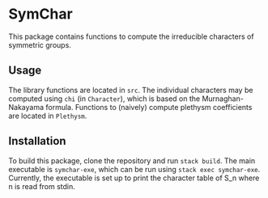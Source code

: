 # SymChar

This package contains functions to compute the irreducible characters of symmetric groups.

## Usage

The library functions are located in `src`. The individual characters may be computed using `chi` (in `Character`), which is based on the Murnaghan-Nakayama formula. Functions to (naively) compute plethysm coefficients are located in `Plethysm`.

## Installation

To build this package, clone the repository and run `stack build`. The main executable is `symchar-exe`, which can be run using `stack exec symchar-exe`. Currently, the executable is set up to print the character table of S_n where n is read from stdin.
